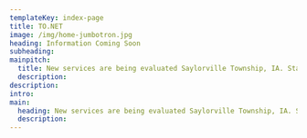 ```yaml
---
templateKey: index-page
title: TO.NET
image: /img/home-jumbotron.jpg
heading: Information Coming Soon
subheading: 
mainpitch:
  title: New services are being evaluated Saylorville Township, IA. Stay tuned. 12/2020 
  description:
description:
intro:
main:
  heading: New services are being evaluated Saylorville Township, IA. Stay tuned. 12/2020 
  description: 
---
```


